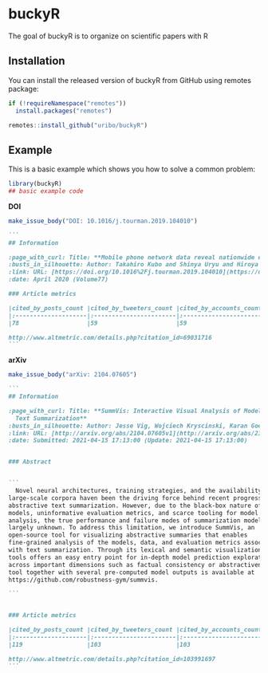 
<!-- README.md is generated from README.Rmd. Please edit that file -->

# buckyR

<!-- badges: start -->
<!-- badges: end -->

The goal of buckyR is to organize on scientific papers with R

## Installation

You can install the released version of buckyR from GitHub using remotes
package:

``` r
if (!requireNamespace("remotes"))
  install.packages("remotes")

remotes::install_github("uribo/buckyR")
```

## Example

This is a basic example which shows you how to solve a common problem:

``` r
library(buckyR)
## basic example code
```

**DOI**

``` r
make_issue_body("DOI: 10.1016/j.tourman.2019.104010")
```

```` markdown
```
## Information

:page_with_curl: Title: **Mobile phone network data reveal nationwide economic value of coastal tourism under climate change**
:busts_in_silhouette: Author: Takahiro Kubo and Shinya Uryu and Hiroya Yamano and Takahiro Tsuge and Takehisa Yamakita and Yoshihisa Shirayama
:link: URL: [https://doi.org/10.1016%2Fj.tourman.2019.104010](https://doi.org/10.1016%2Fj.tourman.2019.104010)
:date: April 2020 (Volume77)

### Article metrics

|cited_by_posts_count |cited_by_tweeters_count |cited_by_accounts_count |last_updated        |score |
|:--------------------|:-----------------------|:-----------------------|:-------------------|:-----|
|78                   |59                      |59                      |2020-03-11 09:00:57 |37.4  |

http://www.altmetric.com/details.php?citation_id=69031716
```
````

**arXiv**

``` r
make_issue_body("arXiv: 2104.07605")
```

```` markdown
```
## Information

:page_with_curl: Title: **SummVis: Interactive Visual Analysis of Models, Data, and Evaluation for
  Text Summarization**
:busts_in_silhouette: Author: Jesse Vig, Wojciech Kryscinski, Karan Goel, Nazneen Fatema Rajani
:link: URL: [http://arxiv.org/abs/2104.07605v1](http://arxiv.org/abs/2104.07605v1)
:date: Submitted: 2021-04-15 17:13:00 (Update: 2021-04-15 17:13:00)


### Abstract


```
  Novel neural architectures, training strategies, and the availability of
large-scale corpora haven been the driving force behind recent progress in
abstractive text summarization. However, due to the black-box nature of neural
models, uninformative evaluation metrics, and scarce tooling for model and data
analysis, the true performance and failure modes of summarization models remain
largely unknown. To address this limitation, we introduce SummVis, an
open-source tool for visualizing abstractive summaries that enables
fine-grained analysis of the models, data, and evaluation metrics associated
with text summarization. Through its lexical and semantic visualizations, the
tools offers an easy entry point for in-depth model prediction exploration
across important dimensions such as factual consistency or abstractiveness. The
tool together with several pre-computed model outputs is available at
https://github.com/robustness-gym/summvis.

```


### Article metrics

|cited_by_posts_count |cited_by_tweeters_count |cited_by_accounts_count |last_updated        |score |
|:--------------------|:-----------------------|:-----------------------|:-------------------|:-----|
|119                  |103                     |103                     |2021-04-23 15:55:04 |64.15 |

http://www.altmetric.com/details.php?citation_id=103991697
```
````
